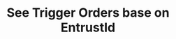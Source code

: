 ---
title: See Trigger Orders base on EntrustId
position_number: 5
type: get
description: /future/trade/v1/entrust/plan-detail
parameters:
    -
        name: entrustId
        type: integer
        mandatory: true
        default: N/A
        description: Order ID
        ranges:
content_markdown: |-

                 #### **Limit Flow Rules**

                 200/s/apikey
left_code_blocks:
    -
        code_block: "public void getMarketConfig() {\r\n\tString text = HttpUtil.get(URL + \"/data/api/future/trade/v1/getMarketConfig\");\r\n\tSystem.out.println(text);\r\n}"
        title: Java
        language: java
right_code_blocks:
    - code_block: |-
        {
          "error": {
            "code": "",
            "msg": ""
          },
          "msgInfo": "",
          "result": {
            "closePosition": false, //Whether triggered to close all
            "createdTime": 0, //Create time
            "entrustId": 0, //Order ID
            "entrustType": "", //Order type
            "marketOrderLevel": 0, //Best market price
            "orderSide": "", //Order side
            "ordinary": true,
            "origQty": 0, //Quantity (Cont)
            "positionSide": "", //Position side
            "price": 0, //Order price
            "state": "", //Order state:NOT_TRIGGERED：New order (not triggered);TRIGGERING:Triggering;TRIGGERED:Triggered;USER_REVOCATION:User revocation;PLATFORM_REVOCATION:Platform revocation (rejection);EXPIRED:expired;UNFINISHED:Unfinished;HISTORY:(History)
            "stopPrice": 0, //Trigger price
            "symbol": "", //Trading pair
            "timeInForce": "", //有效方式
            "triggerPriceType": "" //触发价格类型
          },
          "returnCode": 0
        }
      title: Response
      language: json
---